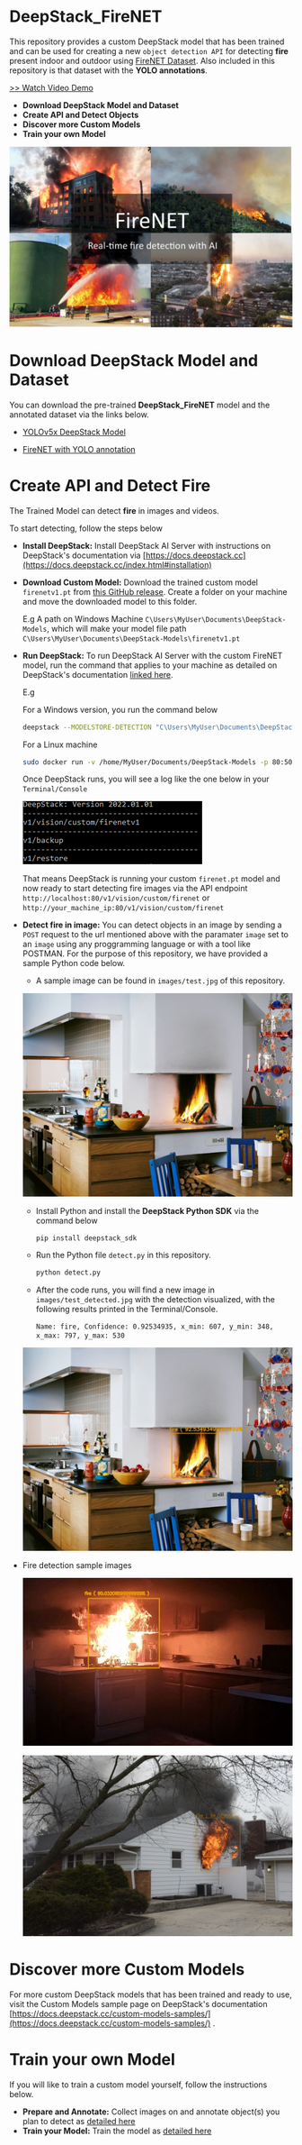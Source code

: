 # DeepStack_FireNET


This repository provides a custom DeepStack model that has been trained and can be used for creating a new `object detection API` for detecting **fire** present indoor and outdoor using [FireNET Dataset](https://github.com/OlafenwaMoses/FireNET). Also included in this repository is that dataset with the **YOLO annotations**.

[>> Watch Video Demo](https://www.youtube.com/watch?v=ts3yxfNrDnY)

- **Download DeepStack Model and Dataset**
- **Create API and Detect Objects**
- **Discover more Custom Models**
- **Train your own Model**

![](images/fire_net.jpg)

# Download DeepStack Model and Dataset

You can download the pre-trained **DeepStack_FireNET** model and the annotated dataset via the links below.

- [YOLOv5x DeepStack Model](https://github.com/DeepQuestAI/DeepStack_FireNET/releases/tag/v1)

- [FireNET with YOLO annotation](https://github.com/DeepQuestAI/DeepStack_FireNET/releases/download/v1/firenet_yolo.zip)


# Create API and Detect Fire

The Trained Model can detect **fire** in images and videos. 

To start detecting, follow the steps below

- **Install DeepStack:** Install DeepStack AI Server with instructions on DeepStack's documentation via [https://docs.deepstack.cc](https://docs.deepstack.cc/index.html#installation)
- **Download Custom Model:** Download the trained custom model `firenetv1.pt` from [this GitHub release](https://github.com/DeepQuestAI/DeepStack_FireNET/releases/tag/v1). Create a folder on your machine and move the downloaded model to this folder.

    E.g A path on Windows Machine `C\Users\MyUser\Documents\DeepStack-Models`, which will make your model file path `C\Users\MyUser\Documents\DeepStack-Models\firenetv1.pt`

- **Run DeepStack:** To run DeepStack AI Server with the custom FireNET model, run the command that applies to your machine as detailed on DeepStack's documentation [linked here](https://docs.deepstack.cc/custom-models/deployment/index.html#starting-deepstack).

    E.g

    For a Windows version, you run the command below
    ```bash
    deepstack --MODELSTORE-DETECTION "C\Users\MyUser\Documents\DeepStack-Models" --PORT 80
    ```

    For a Linux machine
    ```bash
    sudo docker run -v /home/MyUser/Documents/DeepStack-Models -p 80:5000 deepquestai/deepstack
    ```
    Once DeepStack runs, you will see a log like the one below in your `Terminal/Console`

    ![](images/custom_model.png)

    That means DeepStack is running your custom `firenet.pt` model and now ready to start detecting fire images via the API endpoint `http://localhost:80/v1/vision/custom/firenet` or `http://your_machine_ip:80/v1/vision/custom/firenet`

- **Detect fire in image:** You can detect objects in an image by sending a `POST` request to the url mentioned above with the paramater `image` set to an `image` using any proggramming language or with a tool like POSTMAN. For the purpose of this repository, we have provided a sample Python code below.

    - A sample image can be found in `images/test.jpg` of this repository.
    
    ![](images/test.png)

    - Install Python and install the **DeepStack Python SDK** via the command below
        ```bash
        pip install deepstack_sdk
        ```
    - Run the Python file `detect.py` in this repository.

        ```bash
        python detect.py
        ```
    - After the code runs, you will find a new image in `images/test_detected.jpg` with the detection visualized, with the following results printed in the Terminal/Console.

        ```
       Name: fire, Confidence: 0.92534935, x_min: 607, y_min: 348, x_max: 797, y_max: 530
        ```

    ![](images/test_detected.jpg)

- Fire detection sample images

    ![](images/test1_detected.jpg)

    ![](images/test2_detected.jpg)

# Discover more Custom Models

For more custom DeepStack models that has been trained and ready to use, visit the Custom Models sample page on DeepStack's documentation [https://docs.deepstack.cc/custom-models-samples/](https://docs.deepstack.cc/custom-models-samples/) .



# Train your own Model

If you will like to train a custom model yourself, follow the instructions below.

- **Prepare and Annotate:** Collect images on and annotate object(s) you plan to detect as [ detailed here ](https://docs.deepstack.cc/custom-models/datasetprep/index.html)
- **Train your Model:** Train the model as [detailed here](https://docs.deepstack.cc/custom-models/training/index.html)


